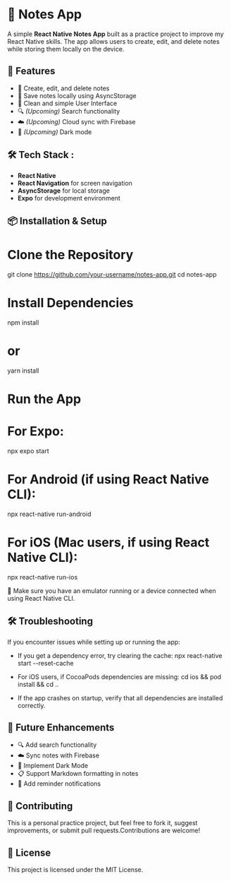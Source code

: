 # 📝 Notes App

A simple **React Native Notes App** built as a practice project to improve my React Native skills. The app allows users to create, edit, and delete notes while storing them locally on the device.

## 🚀 Features

- 📝 Create, edit, and delete notes
- 💾 Save notes locally using AsyncStorage
- 🎨 Clean and simple User Interface
- 🔍 *(Upcoming)* Search functionality
- ☁️ *(Upcoming)* Cloud sync with Firebase
- 🌙 *(Upcoming)* Dark mode

## 🛠️ Tech Stack :

- **React Native**
- **React Navigation** for screen navigation
- **AsyncStorage** for local storage
- **Expo** for development environment

## 📦 Installation & Setup

# Clone the Repository
git clone https://github.com/your-username/notes-app.git
cd notes-app

# Install Dependencies
npm install
# or
yarn install

# Run the App
# For Expo:
npx expo start

# For Android (if using React Native CLI):
npx react-native run-android

# For iOS (Mac users, if using React Native CLI):
npx react-native run-ios

📌 Make sure you have an emulator running or a device connected when using React Native CLI.

## 🛠️ Troubleshooting

If you encounter issues while setting up or running the app:

- If you get a dependency error, try clearing the cache:
  npx react-native start --reset-cache

- For iOS users, if CocoaPods dependencies are missing:
  cd ios && pod install && cd ..

- If the app crashes on startup, verify that all dependencies are installed correctly.

## 🔮 Future Enhancements

- 🔍 Add search functionality
- ☁️ Sync notes with Firebase
- 🌙 Implement Dark Mode
- 📋 Support Markdown formatting in notes
- 🔔 Add reminder notifications

## 🤝 Contributing

This is a personal practice project, but feel free to fork it, suggest improvements, or submit pull requests.Contributions are welcome!

## 📜 License

This project is licensed under the MIT License.